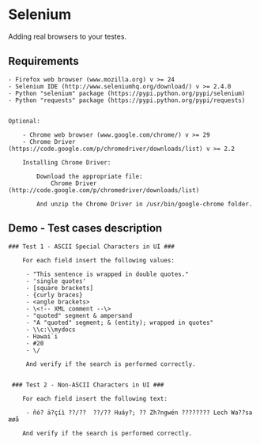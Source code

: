Selenium 
=====================

Adding real browsers to your testes.

## Requirements ##

	- Firefox web browser (www.mozilla.org) v >= 24
	- Selenium IDE (http://www.seleniumhq.org/download/) v >= 2.4.0
	- Python "selenium" package (https://pypi.python.org/pypi/selenium)
	- Python "requests" package (https://pypi.python.org/pypi/requests)

	
	Optional:

		- Chrome web browser (www.google.com/chrome/‎) v >= 29 
		- Chrome Driver (https://code.google.com/p/chromedriver/downloads/list) v >= 2.2 
	
		Installing Chrome Driver:

			Download the appropriate file: 
				Chrome Driver (http://code.google.com/p/chromedriver/downloads/list)

			And unzip the Chrome Driver in /usr/bin/google-chrome folder.


## Demo - Test cases description ##

	### Test 1 - ASCII Special Characters in UI ###

		For each field insert the following values:

		 - "This sentence is wrapped in double quotes."
		 - 'single quotes'
		 - [square brackets]
		 - {curly braces}
		 - <angle brackets>
		 - \<!-- XML comment --\>
		 - "quoted" segment & ampersand
		 - "A "quoted" segment; & (entity); wrapped in quotes"
		 - \\c:\\mydocs
		 - Hawai`i
		 - #20
		 - \/

		 And verify if the search is performed correctly.


	 ### Test 2 - Non-ASCII Characters in UI ###

		For each field insert the following text:

		 - ñó? ä?çíì ??/??  ??/?? Huáy?; ?? Zh?ngwén ???????? Lech Wa??sa æøå

		And verify if the search is performed correctly.